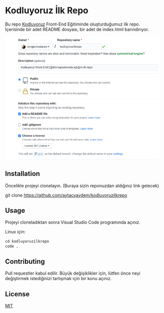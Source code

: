 # Kodluyoruz İlk Repo

Bu repo [Kodluyoruz](https://www.kodluyoruz.org/) Front-End Eğitiminde oluşturduğumuz ilk repo. İçerisinde bir adet README dosyası, bir adet de index.html barındırıyor.

![Kodluyoruz Repo](https://raw.githubusercontent.com/Kodluyoruz/taskforce/main/git/odev1/figures/github.png)
## Installation
Öncelikle projeyi clonelayın. (Buraya sizin reponuzdan aldığınız link gelecek)

git clone https://github.com/aytacyaydem/kodluyoruzilkrepo

## [](https://github.com/Kodluyoruz/taskforce/blob/main/git/odev1/ornekreadme.md#usage)Usage

Projeyi cloneladıktan sonra Visual Studio Code programında açınız.

Linux için:

```
cd kodluyoruzilkrepo
code .

```

## [](https://github.com/Kodluyoruz/taskforce/blob/main/git/odev1/ornekreadme.md#contributing)Contributing

Pull requestler kabul edilir. Büyük değişiklikler için, lütfen önce neyi değiştirmek istediğinizi tartışmak için bir konu açınız.

## [](https://github.com/Kodluyoruz/taskforce/blob/main/git/odev1/ornekreadme.md#license)License

[MIT](https://choosealicense.com/licenses/mit/)
